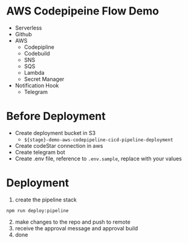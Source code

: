 # AWS Codepipeine Flow Demo

- Serverless
- Github
- AWS
  - Codepipline
  - Codebuild
  - SNS
  - SQS
  - Lambda
  - Secret Manager
- Notification Hook
  - Telegram

# Before Deployment

- Create deployment bucket in S3
  - `${stage}-demo-aws-codepipeline-cicd-pipeline-deployment`
- Create codeStar connection in aws
- Create telegram bot
- Create .env file, reference to `.env.sample`, replace with your values

# Deployment

1. create the pipeline stack

```npm
npm run deploy:pipeline
```

2. make changes to the repo and push to remote
3. receive the approval message and approval build
4. done

